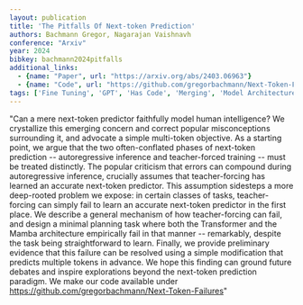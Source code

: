 ```yaml
---
layout: publication
title: 'The Pitfalls Of Next-token Prediction'
authors: Bachmann Gregor, Nagarajan Vaishnavh
conference: "Arxiv"
year: 2024
bibkey: bachmann2024pitfalls
additional_links:
  - {name: "Paper", url: "https://arxiv.org/abs/2403.06963"}
  - {name: "Code", url: "https://github.com/gregorbachmann/Next-Token-Failures"}
tags: ['Fine Tuning', 'GPT', 'Has Code', 'Merging', 'Model Architecture', 'Pretraining Methods', 'Training Techniques', 'Transformer']
---
```

"Can a mere next-token predictor faithfully model human intelligence? We crystallize this emerging concern and correct popular misconceptions surrounding it, and advocate a simple multi-token objective. As a starting point, we argue that the two often-conflated phases of next-token prediction -- autoregressive inference and teacher-forced training -- must be treated distinctly. The popular criticism that errors can compound during autoregressive inference, crucially assumes that teacher-forcing has learned an accurate next-token predictor. This assumption sidesteps a more deep-rooted problem we expose: in certain classes of tasks, teacher-forcing can simply fail to learn an accurate next-token predictor in the first place. We describe a general mechanism of how teacher-forcing can fail, and design a minimal planning task where both the Transformer and the Mamba architecture empirically fail in that manner -- remarkably, despite the task being straightforward to learn. Finally, we provide preliminary evidence that this failure can be resolved using a simple modification that predicts multiple tokens in advance. We hope this finding can ground future debates and inspire explorations beyond the next-token prediction paradigm. We make our code available under https://github.com/gregorbachmann/Next-Token-Failures"
